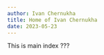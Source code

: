 ```yaml
---
author: Ivan Chernukha
title: Home of Ivan Chernukha
date: 2023-05-23
---
```


This is main index ???